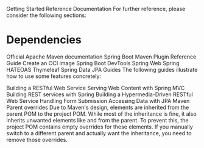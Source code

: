 Getting Started
Reference Documentation
For further reference, please consider the following sections:


# Dependencies
Official Apache Maven documentation
Spring Boot Maven Plugin Reference Guide
Create an OCI image
Spring Boot DevTools
Spring Web
Spring HATEOAS
Thymeleaf
Spring Data JPA
Guides
The following guides illustrate how to use some features concretely:

Building a RESTful Web Service
Serving Web Content with Spring MVC
Building REST services with Spring
Building a Hypermedia-Driven RESTful Web Service
Handling Form Submission
Accessing Data with JPA
Maven Parent overrides
Due to Maven's design, elements are inherited from the parent POM to the project POM. While most of the inheritance is fine, it also inherits unwanted elements like <license> and <developers> from the parent. To prevent this, the project POM contains empty overrides for these elements. If you manually switch to a different parent and actually want the inheritance, you need to remove those overrides.


